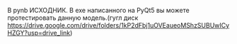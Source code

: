 В pynb ИСХОДНИК. В exe написанного на PyQt5 вы можете протестировать данную модель.(гугл диск https://drive.google.com/drive/folders/1kP2dFbj1uOVEaueoMShzSUBUwICyHZGY?usp=drive_link)
